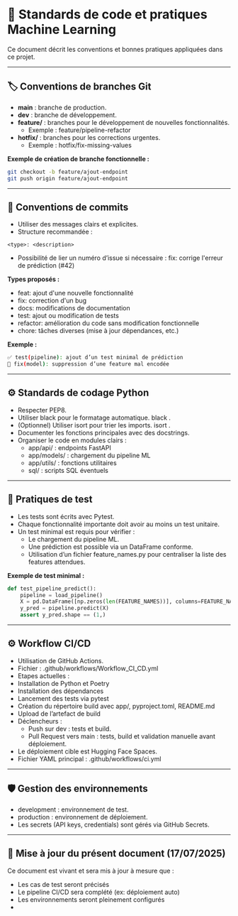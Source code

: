 # 📝 Standards de code et pratiques Machine Learning

Ce document décrit les conventions et bonnes pratiques appliquées dans ce projet.

---

## 🏷️ Conventions de branches Git

- **main** : branche de production.
- **dev** : branche de développement.
- **feature/** : branches pour le développement de nouvelles fonctionnalités.
  - Exemple : feature/pipeline-refactor
- **hotfix/** : branches pour les corrections urgentes.
  - Exemple : hotfix/fix-missing-values

**Exemple de création de branche fonctionnelle :**
```bash
git checkout -b feature/ajout-endpoint
git push origin feature/ajout-endpoint
```

---

## 📝 Conventions de commits

- Utiliser des messages clairs et explicites.
- Structure recommandée :
```
<type>: <description>
```

- Possibilité de lier un numéro d’issue si nécessaire :
fix: corrige l'erreur de prédiction (#42)

**Types proposés :**
- feat: ajout d'une nouvelle fonctionnalité
- fix: correction d'un bug
- docs: modifications de documentation
- test: ajout ou modification de tests
- refactor: amélioration du code sans modification fonctionnelle
- chore: tâches diverses (mise à jour dépendances, etc.)

**Exemple :**
```bash
✅ test(pipeline): ajout d’un test minimal de prédiction
🐛 fix(model): suppression d’une feature mal encodée
```


---

## ⚙️ Standards de codage Python

- Respecter PEP8.
- Utiliser black pour le formatage automatique.
  black .
- (Optionnel) Utiliser isort pour trier les imports.
  isort .
- Documenter les fonctions principales avec des docstrings.
- Organiser le code en modules clairs :
  - app/api/ : endpoints FastAPI
  - app/models/ : chargement du pipeline ML
  - app/utils/ : fonctions utilitaires
  - sql/ : scripts SQL éventuels

---

## 🧪 Pratiques de test

- Les tests sont écrits avec Pytest.
- Chaque fonctionnalité importante doit avoir au moins un test unitaire.
- Un test minimal est requis pour vérifier :
  - Le chargement du pipeline ML.
  - Une prédiction est possible via un DataFrame conforme.
  - Utilisation d’un fichier feature_names.py pour centraliser la liste des features attendues.


**Exemple de test minimal :**
```python
def test_pipeline_predict():
    pipeline = load_pipeline()
    X = pd.DataFrame([np.zeros(len(FEATURE_NAMES))], columns=FEATURE_NAMES)
    y_pred = pipeline.predict(X)
    assert y_pred.shape == (1,)
```


---

## ⚙️ Workflow CI/CD

- Utilisation de GitHub Actions.
- Fichier : .github/workflows/Workflow_CI_CD.yml
- Etapes actuelles :
 -  Installation de Python et Poetry
 - Installation des dépendances
 - Lancement des tests via pytest
 - Création du répertoire build avec app/, pyproject.toml, README.md
 - Upload de l’artefact de build
- Déclencheurs :
  - Push sur dev : tests et build.
  - Pull Request vers main : tests, build et validation manuelle avant déploiement.
- Le déploiement cible est Hugging Face Spaces.
- Fichier YAML principal :
.github/workflows/ci.yml

---

## 🛡️ Gestion des environnements

- development : environnement de test.
- production : environnement de déploiement.
- Les secrets (API keys, credentials) sont gérés via GitHub Secrets.

---

## 📝 Mise à jour du présent document (17/07/2025)

Ce document est vivant et sera mis à jour à mesure que :
- Les cas de test seront précisés
- Le pipeline CI/CD sera complété (ex: déploiement auto)
- Les environnements seront pleinement configurés
-
